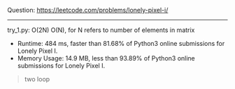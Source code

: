 Question: https://leetcode.com/problems/lonely-pixel-i/

---

try_1.py: O(2N) O(N), for N refers to number of elements in matrix

* Runtime: 484 ms, faster than 81.68% of Python3 online submissions for Lonely Pixel I.
* Memory Usage: 14.9 MB, less than 93.89% of Python3 online submissions for Lonely Pixel I.

> two loop
